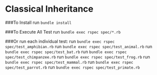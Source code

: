 Classical Inheritance
====================

###To Install run `bundle install`

###To Execute All Test run `bundle exec rspec spec/*.rb`

###Or run each individual test: 
  run `bundle exec rspec spec/test_amphibian.rb`
  run `bundle exec rspec spec/test_animal.rb`
  run `bundle exec rspec spec/test_bat.rb`
  run `bundle exec rspec spec/test_chimpanzee.rb`
  run `bundle exec rspec spec/test_frog.rb`
  run `bundle exec rspec spec/test_mammal.rb`
  run `bundle exec rspec spec/test_parrot.rb`
  run `bundle exec rspec spec/test_primate.rb`
